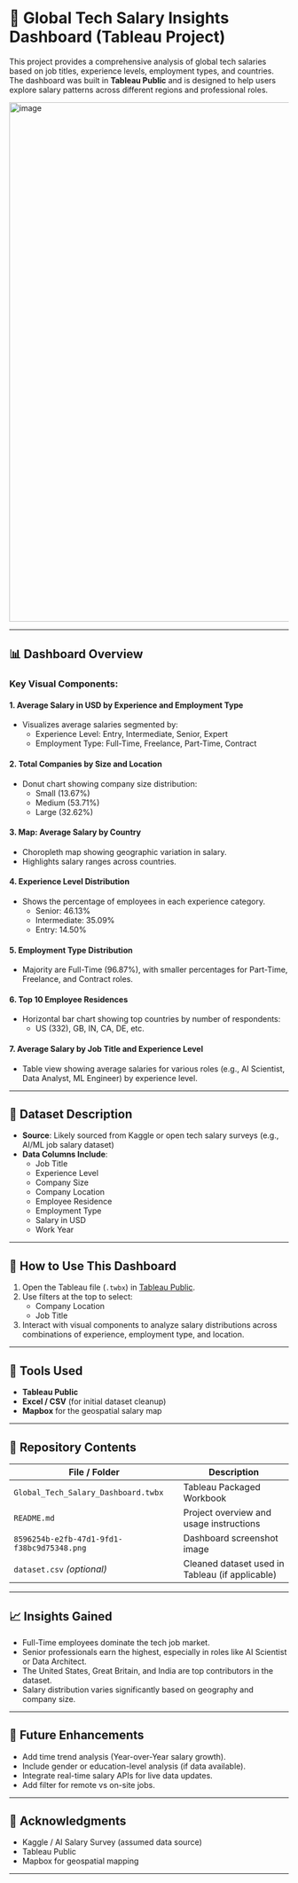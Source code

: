 # 💼 Global Tech Salary Insights Dashboard (Tableau Project)

This project provides a comprehensive analysis of global tech salaries based on job titles, experience levels, employment types, and countries. The dashboard was built in **Tableau Public** and is designed to help users explore salary patterns across different regions and professional roles.

<img width="1672" height="937" alt="image" src="https://github.com/user-attachments/assets/b5426c27-3874-4c18-a464-4fb807958e0d" />


---

## 📊 Dashboard Overview

### Key Visual Components:

#### 1. **Average Salary in USD by Experience and Employment Type**
- Visualizes average salaries segmented by:
  - Experience Level: Entry, Intermediate, Senior, Expert
  - Employment Type: Full-Time, Freelance, Part-Time, Contract

#### 2. **Total Companies by Size and Location**
- Donut chart showing company size distribution:
  - Small (13.67%)
  - Medium (53.71%)
  - Large (32.62%)

#### 3. **Map: Average Salary by Country**
- Choropleth map showing geographic variation in salary.
- Highlights salary ranges across countries.

#### 4. **Experience Level Distribution**
- Shows the percentage of employees in each experience category.
  - Senior: 46.13%
  - Intermediate: 35.09%
  - Entry: 14.50%

#### 5. **Employment Type Distribution**
- Majority are Full-Time (96.87%), with smaller percentages for Part-Time, Freelance, and Contract roles.

#### 6. **Top 10 Employee Residences**
- Horizontal bar chart showing top countries by number of respondents:
  - US (332), GB, IN, CA, DE, etc.

#### 7. **Average Salary by Job Title and Experience Level**
- Table view showing average salaries for various roles (e.g., AI Scientist, Data Analyst, ML Engineer) by experience level.

---

## 📁 Dataset Description

- **Source**: Likely sourced from Kaggle or open tech salary surveys (e.g., AI/ML job salary dataset)
- **Data Columns Include**:
  - Job Title
  - Experience Level
  - Company Size
  - Company Location
  - Employee Residence
  - Employment Type
  - Salary in USD
  - Work Year

---

## 🚀 How to Use This Dashboard

1. Open the Tableau file (`.twbx`) in [Tableau Public](https://public.tableau.com/s/download).
2. Use filters at the top to select:
   - Company Location
   - Job Title
3. Interact with visual components to analyze salary distributions across combinations of experience, employment type, and location.

---

## 🧰 Tools Used

- **Tableau Public**
- **Excel / CSV** (for initial dataset cleanup)
- **Mapbox** for the geospatial salary map

---

## 📂 Repository Contents

| File / Folder                 | Description                                       |
|------------------------------|---------------------------------------------------|
| `Global_Tech_Salary_Dashboard.twbx` | Tableau Packaged Workbook                         |
| `README.md`                  | Project overview and usage instructions          |
| `8596254b-e2fb-47d1-9fd1-f38bc9d75348.png` | Dashboard screenshot image                      |
| `dataset.csv` *(optional)*   | Cleaned dataset used in Tableau (if applicable)   |

---

## 📈 Insights Gained

- Full-Time employees dominate the tech job market.
- Senior professionals earn the highest, especially in roles like AI Scientist or Data Architect.
- The United States, Great Britain, and India are top contributors in the dataset.
- Salary distribution varies significantly based on geography and company size.

---

## 🔧 Future Enhancements

- Add time trend analysis (Year-over-Year salary growth).
- Include gender or education-level analysis (if data available).
- Integrate real-time salary APIs for live data updates.
- Add filter for remote vs on-site jobs.

---



## 🙏 Acknowledgments

- Kaggle / AI Salary Survey (assumed data source)
- Tableau Public
- Mapbox for geospatial mapping

---


